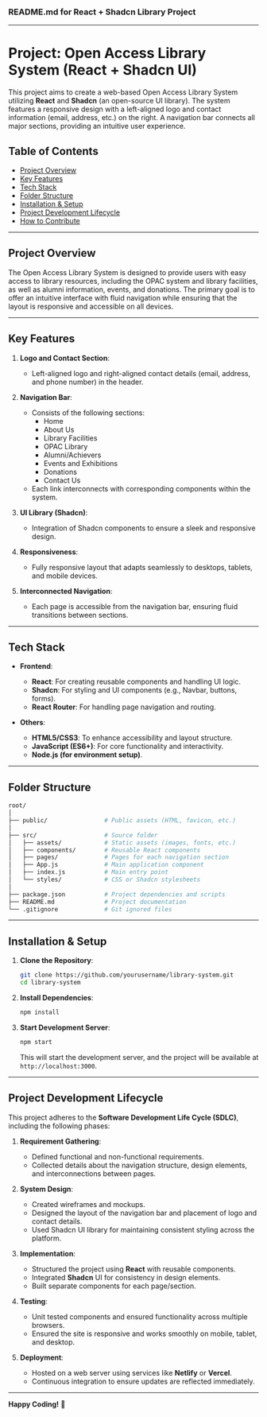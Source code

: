 ### README.md for React + Shadcn Library Project

---

# Project: Open Access Library System (React + Shadcn UI)

This project aims to create a web-based Open Access Library System utilizing **React** and **Shadcn** (an open-source UI library). The system features a responsive design with a left-aligned logo and contact information (email, address, etc.) on the right. A navigation bar connects all major sections, providing an intuitive user experience.

## Table of Contents
- [Project Overview](#project-overview)
- [Key Features](#key-features)
- [Tech Stack](#tech-stack)
- [Folder Structure](#folder-structure)
- [Installation & Setup](#installation--setup)
- [Project Development Lifecycle](#project-development-lifecycle)
- [How to Contribute](#how-to-contribute)

---

## Project Overview

The Open Access Library System is designed to provide users with easy access to library resources, including the OPAC system and library facilities, as well as alumni information, events, and donations. The primary goal is to offer an intuitive interface with fluid navigation while ensuring that the layout is responsive and accessible on all devices.

---

## Key Features

1. **Logo and Contact Section**: 
   - Left-aligned logo and right-aligned contact details (email, address, and phone number) in the header.
   
2. **Navigation Bar**: 
   - Consists of the following sections: 
     - Home
     - About Us
     - Library Facilities
     - OPAC Library
     - Alumni/Achievers
     - Events and Exhibitions
     - Donations
     - Contact Us
   - Each link interconnects with corresponding components within the system.

3. **UI Library (Shadcn)**: 
   - Integration of Shadcn components to ensure a sleek and responsive design.
   
4. **Responsiveness**: 
   - Fully responsive layout that adapts seamlessly to desktops, tablets, and mobile devices.
   
5. **Interconnected Navigation**: 
   - Each page is accessible from the navigation bar, ensuring fluid transitions between sections.

---

## Tech Stack

- **Frontend**: 
  - **React**: For creating reusable components and handling UI logic.
  - **Shadcn**: For styling and UI components (e.g., Navbar, buttons, forms).
  - **React Router**: For handling page navigation and routing.
  
- **Others**:
  - **HTML5/CSS3**: To enhance accessibility and layout structure.
  - **JavaScript (ES6+)**: For core functionality and interactivity.
  - **Node.js (for environment setup)**.

---

## Folder Structure

```bash
root/
│
├── public/                # Public assets (HTML, favicon, etc.)
│
├── src/                   # Source folder
│   ├── assets/            # Static assets (images, fonts, etc.)
│   ├── components/        # Reusable React components
│   ├── pages/             # Pages for each navigation section
│   ├── App.js             # Main application component
│   ├── index.js           # Main entry point
│   └── styles/            # CSS or Shadcn stylesheets
│
├── package.json           # Project dependencies and scripts
├── README.md              # Project documentation
└── .gitignore             # Git ignored files
```

---

## Installation & Setup

1. **Clone the Repository**:
   ```bash
   git clone https://github.com/yourusername/library-system.git
   cd library-system
   ```

2. **Install Dependencies**:
   ```bash
   npm install
   ```

3. **Start Development Server**:
   ```bash
   npm start
   ```

   This will start the development server, and the project will be available at `http://localhost:3000`.

---

## Project Development Lifecycle

This project adheres to the **Software Development Life Cycle (SDLC)**, including the following phases:

1. **Requirement Gathering**:
   - Defined functional and non-functional requirements.
   - Collected details about the navigation structure, design elements, and interconnections between pages.

2. **System Design**:
   - Created wireframes and mockups.
   - Designed the layout of the navigation bar and placement of logo and contact details.
   - Used Shadcn UI library for maintaining consistent styling across the platform.

3. **Implementation**:
   - Structured the project using **React** with reusable components.
   - Integrated **Shadcn** UI for consistency in design elements.
   - Built separate components for each page/section.

4. **Testing**:
   - Unit tested components and ensured functionality across multiple browsers.
   - Ensured the site is responsive and works smoothly on mobile, tablet, and desktop.

5. **Deployment**:
   - Hosted on a web server using services like **Netlify** or **Vercel**.
   - Continuous integration to ensure updates are reflected immediately.

---




**Happy Coding!** 🎉

